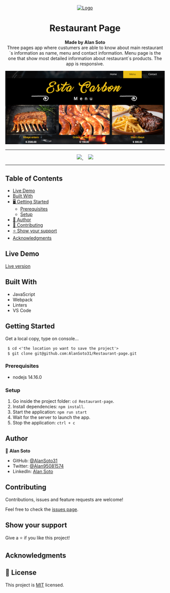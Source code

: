 <p align="center">
  <a href="https://github.com/jcy2704/oop-ruby">
    <img src="https://res.cloudinary.com/growsurf-prod/image/upload/v1582211139/production/gnysw2objzekbagrqiax.png" alt="Logo" width="350" height="70">
  </a>
</p>

<h1 align="center">Restaurant Page</h1>

<p align="center">
  <strong>Made by Alan Soto</strong>
  <br>
   Three pages app where custumers are able to know about main restaurant´s information as name, menu and contact information. Menu page is the one that show most detailed information about restaurant´s products. The app is responsive.
  
</p>

![screenshot](./screenshot.png)

<hr>

<p align="center">
  <a href="https://github.com/AlanSoto31/Restaurant-page/issues">
    <img src="https://img.shields.io/badge/REPORT%20A%20BUG-purple?style=for-the-badge">
  </a>
   ‎ ‎ ‎ ‎
  <a href="https://github.com/AlanSoto31/Restaurant-page/issues">
    <img src="https://img.shields.io/badge/Request%20a%20feature-purple?style=for-the-badge">
  </a>
</p>

<hr>


## Table of Contents

- [Live Demo](#Live-Demo)
- [Built With](#built-With)
- [🖥️ Getting Started](#getting-Started)
  - [Prerequisites](#prerequisites)
  - [ Setup](#setup)
- [👥 Author](#author)
- [🤝 Contributing](#contributing)
- [⭐ Show your support](#show-your-support)
- [Acknowledgments](#acknowledgments)


## Live Demo

[Live version](https://alansoto31.github.io/Restaurant-page/)



## Built With

- JavaScript
- Webpack
- Linters 
- VS Code


## Getting Started

Get a local copy, type on console...

````
 $ cd <'the location yo want to save the project'>
 $ git clone git@github.com:AlanSoto31/Restaurant-page.git
 ````


### Prerequisites

- nodejs 14.16.0


### Setup

1. Go inside the project folder: `cd Restaurant-page`.
2. Install dependencies: `npm install`.
4. Start the application: `npm run start`
5. Wait for the server to launch the app.
6. Stop the application: `ctrl + c`


## Author

👤 **Alan Soto**

- GitHub: [@AlanSoto31](https://github.com/AlanSoto31)
- Twitter: [@Alan95081574](https://twitter.com/Alan95081574)
- LinkedIn: [Alan Soto](https://www.linkedin.com/in/alan-soto-valle-b9a0511aa/)


## Contributing

Contributions, issues and feature requests are welcome!

Feel free to check the [issues page](https://github.com/AlanSoto31/Restaurant-page/issues).


## Show your support

Give a ⭐️ if you like this project!


## Acknowledgments


## 📝 License

This project is [MIT](https://opensource.org/licenses/MIT) licensed.
